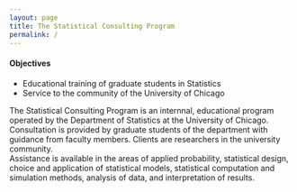 ```yaml
---
layout: page
title: The Statistical Consulting Program 
permalink: /
---
```

#### Objectives
* Educational training of graduate students in Statistics
* Service to the community of the University of Chicago

The Statistical Consulting Program is an internnal, educational program operated by the Department of Statistics at the University of Chicago.    
Consultation is provided by graduate students of the department with guidance from faculty members. Clients are researchers in the university community.    
Assistance is available in the areas of applied probability, statistical design, choice and application of statistical models, statistical computation and simulation methods, analysis of data, and interpretation of results. 
